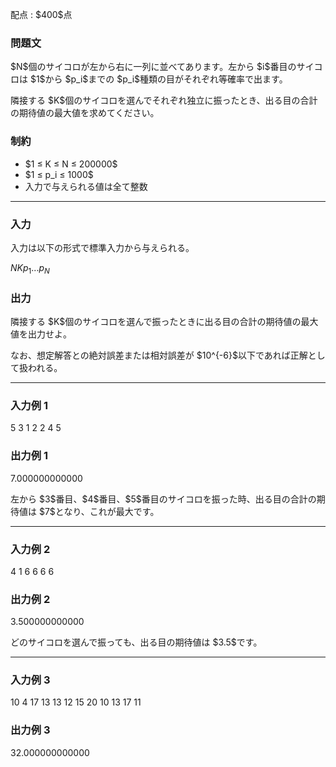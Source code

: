 
<div>

<span>

<span>

<p>
配点 : $400$点
</p>

<div>

<section>

### **問題文**

<p>
$N$個のサイコロが左から右に一列に並べてあります。左から $i$番目のサイコロは $1$から $p_i$までの $p_i$種類の目がそれぞれ等確率で出ます。
</p>

<p>
隣接する $K$個のサイコロを選んでそれぞれ独立に振ったとき、出る目の合計の期待値の最大値を求めてください。
</p>

</section>

</div>

<div>

<section>

### **制約**

<ul>

<li>
$1 ≤ K ≤ N ≤ 200000$
</li>

<li>
$1 ≤ p_i ≤ 1000$
</li>

<li>
入力で与えられる値は全て整数
</li>

</ul>

</section>

</div>

---

<div>

<div>

<section>

### **入力**

<p>
入力は以下の形式で標準入力から与えられる。
</p>

<div>

$N$$K$$p_1$$...$$p_N$
</div>

</section>

</div>

<div>

<section>

### **出力**

<p>
隣接する $K$個のサイコロを選んで振ったときに出る目の合計の期待値の最大値を出力せよ。
</p>

<p>
なお、想定解答との絶対誤差または相対誤差が $10^{-6}$以下であれば正解として扱われる。
</p>

</section>

</div>

</div>

---

<div>

<section>

### **入力例 1**

<div>

5 3
1 2 2 4 5

</div>

</section>

</div>

<div>

<section>

### **出力例 1**

<div>

7.000000000000

</div>

<p>
左から $3$番目、$4$番目、$5$番目のサイコロを振った時、出る目の合計の期待値は $7$となり、これが最大です。
</p>

</section>

</div>

---

<div>

<section>

### **入力例 2**

<div>

4 1
6 6 6 6

</div>

</section>

</div>

<div>

<section>

### **出力例 2**

<div>

3.500000000000

</div>

<p>
どのサイコロを選んで振っても、出る目の期待値は $3.5$です。
</p>

</section>

</div>

---

<div>

<section>

### **入力例 3**

<div>

10 4
17 13 13 12 15 20 10 13 17 11

</div>

</section>

</div>

<div>

<section>

### **出力例 3**

<div>

32.000000000000

</div>

</section>

</div>

</span>

</span>

</div>
